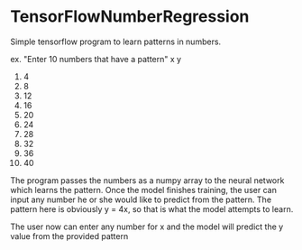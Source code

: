 # TensorFlowNumberRegression
Simple tensorflow program to learn patterns in numbers.

ex.
"Enter 10 numbers that have a pattern"
x  y
1) 4
2) 8
3) 12
4) 16
5) 20
6) 24
7) 28
8) 32
9) 36
10) 40

The program passes the numbers as a numpy array to the neural network which learns the pattern.
Once the model finishes training, the user can input any number he or she would like to predict from the pattern.
The pattern here is obviously y = 4x, so that is what the model attempts to learn. 

The user now can enter any number for x and the model will predict the y value from the provided pattern
